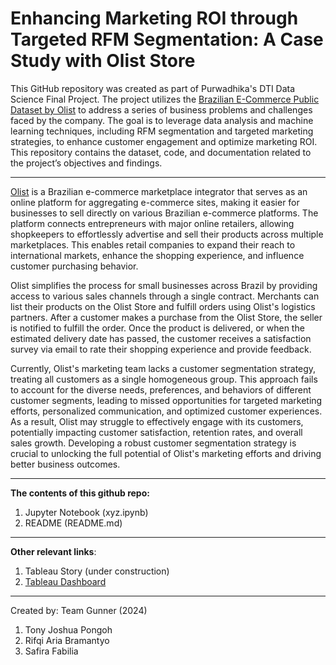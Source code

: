 # **Enhancing Marketing ROI through Targeted RFM Segmentation: A Case Study with Olist Store**

This GitHub repository was created as part of Purwadhika's DTI Data Science Final Project. The project utilizes the [Brazilian E-Commerce Public Dataset by Olist](https://www.kaggle.com/datasets/olistbr/brazilian-ecommerce) to address a series of business problems and challenges faced by the company. The goal is to leverage data analysis and machine learning techniques, including RFM segmentation and targeted marketing strategies, to enhance customer engagement and optimize marketing ROI. This repository contains the dataset, code, and documentation related to the project’s objectives and findings.

***

[Olist](https://www.olist.com) is a Brazilian e-commerce marketplace integrator that serves as an online platform for aggregating e-commerce sites, making it easier for businesses to sell directly on various Brazilian e-commerce platforms. The platform connects entrepreneurs with major online retailers, allowing shopkeepers to effortlessly advertise and sell their products across multiple marketplaces. This enables retail companies to expand their reach to international markets, enhance the shopping experience, and influence customer purchasing behavior.

Olist simplifies the process for small businesses across Brazil by providing access to various sales channels through a single contract. Merchants can list their products on the Olist Store and fulfill orders using Olist's logistics partners. After a customer makes a purchase from the Olist Store, the seller is notified to fulfill the order. Once the product is delivered, or when the estimated delivery date has passed, the customer receives a satisfaction survey via email to rate their shopping experience and provide feedback.

Currently, Olist's marketing team lacks a customer segmentation strategy, treating all customers as a single homogeneous group. This approach fails to account for the diverse needs, preferences, and behaviors of different customer segments, leading to missed opportunities for targeted marketing efforts, personalized communication, and optimized customer experiences. As a result, Olist may struggle to effectively engage with its customers, potentially impacting customer satisfaction, retention rates, and overall sales growth. Developing a robust customer segmentation strategy is crucial to unlocking the full potential of Olist's marketing efforts and driving better business outcomes.

***

**The contents of this github repo:**
1. Jupyter Notebook (xyz.ipynb)
2. README (README.md)

***

**Other relevant links**:
1. Tableau Story (under construction)
2. [Tableau Dashboard](https://public.tableau.com/views/finpro_17244232194100/About?:language=en-US&:sid=&:redirect=auth&:display_count=n&:origin=viz_share_link)
   
***

Created by: Team Gunner (2024)
1. Tony Joshua Pongoh
2. Rifqi Aria Bramantyo
3. Safira Fabilia
